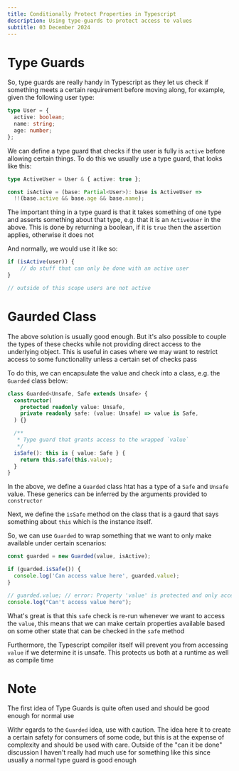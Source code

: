 ```yaml
---
title: Conditionally Protect Properties in Typescript
description: Using type-guards to protect access to values
subtitle: 03 December 2024
---
```


# Type Guards

So, type guards are really handy in Typescript as they let us check if something meets a certain requirement before moving along, for example, given the following user type:

```ts
type User = {
  active: boolean;
  name: string;
  age: number;
};
```

We can define a type guard that checks if the user is fully is `active` before allowing certain things. To do this we usually use a type guard, that looks like this:

```ts
type ActiveUser = User & { active: true };

const isActive = (base: Partial<User>): base is ActiveUser =>
  !!(base.active && base.age && base.name);
```

The important thing in a type guard is that it takes something of one type and asserts something about that type, e.g. that it is an `ActiveUser` in the above. This is done by returning a boolean, if it is `true` then the assertion applies, otherwise it does not

And normally, we would use it like so:

```ts
if (isActive(user)) {
    // do stuff that can only be done with an active user
}

// outside of this scope users are not active
```

# Gaurded Class

The above solution is usually good enough. But it's also possible to couple the types of these checks while not providing direct access to the underlying object. This is useful in cases where we may want to restrict access to some functionality unless a certain set of checks pass

To do this, we can encapsulate the value and check into a class, e.g. the `Guarded` class below:

```ts
class Guarded<Unsafe, Safe extends Unsafe> {
  constructor(
    protected readonly value: Unsafe,
    private readonly safe: (value: Unsafe) => value is Safe,
  ) {}

  /**
   * Type guard that grants access to the wrapped `value`
   */
  isSafe(): this is { value: Safe } {
    return this.safe(this.value);
  }
}
```

In the above, we define a `Guarded` class htat has a type of a `Safe` and `Unsafe` value. These generics can be inferred by the arguments provided to `constructor`

Next, we define the `isSafe` method on the class that is a gaurd that says something about `this` which is the instance itself.

So, we can use `Guarded` to wrap something that we want to only make available under certain scenarios:

```ts
const guarded = new Guarded(value, isActive);

if (guarded.isSafe()) {
  console.log('Can access value here', guarded.value);
}

// guarded.value; // error: Property 'value' is protected and only accessible within class 'Guarded<Unsafe, Safe>' and its subclasses.ts(2445)
console.log("Can't access value here");
```

What's great is that this `safe` check is re-run whenever we want to access the `value`, this means that we can make certain properties available based on some other state that can be checked in the `safe` method

Furthermore, the Typescript compiler itself will prevent you from accessing `value` if we determine it is unsafe. This protects us both at a runtime as well as compile time

# Note

The first idea of Type Guards is quite often used and should be good enough for normal use

Withr egards to the `Guarded` idea, use with caution. The idea here it to create a certain safety for consumers of some code, but this is at the expense of complexity and should be used with care. Outside of the "can it be done" discussion I haven't really had much use for something like this since usually a normal type guard is good enough